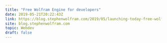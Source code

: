 ```yaml
---
title: "Free Wolfram Engine for developers"
date: 2019-05-21T20:22:43Z
link: https://blog.stephenwolfram.com/2019/05/launching-today-free-wolfram-engine-for-developers/?utm_medium=RSS&utm_source=hune
site: blog.stephenwolfram.com
topic: Webdev
draft: false
---
```

